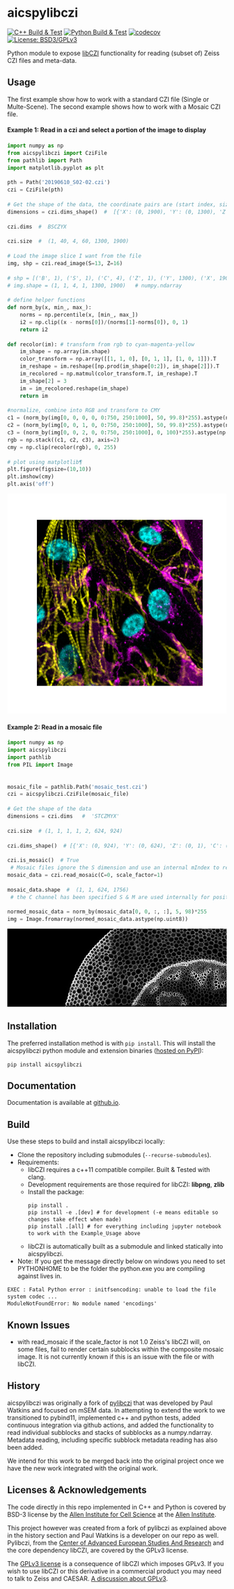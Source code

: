 # aicspylibczi
[![C++ Build & Test](https://github.com/AllenCellModeling/aicspylibczi/workflows/C%2B%2B%20Master%20Build/badge.svg)](https://github.com/AllenCellModeling/aicspylibczi/actions)
[![Python Build & Test](https://github.com/AllenCellModeling/aicspylibczi/workflows/Python%20Master%20Build/badge.svg)](https://github.com/AllenCellModeling/aicspylibczi/actions)
[![codecov](https://codecov.io/gh/AllenCellModeling/aicspylibczi/branch/master/graph/badge.svg)](https://codecov.io/gh/AllenCellModeling/aicspylibczi)
[![License: BSD3/GPLv3](https://img.shields.io/badge/License-BSD3/GPLv3-blue.svg)](https://github.com/AllenCellModeling/aicspylibczi/blob/master/LICENSE)

Python module to expose [libCZI](https://github.com/zeiss-microscopy/libCZI) functionality for reading (subset of) Zeiss CZI files and meta-data.

## Usage

The first example show how to work with a standard CZI file (Single or Multe-Scene). The second example shows how to work with a Mosaic CZI file.

#### Example 1:  Read in a czi and select a portion of the image to display
```python
import numpy as np
from aicspylibczi import CziFile
from pathlib import Path
import matplotlib.pyplot as plt

pth = Path('20190610_S02-02.czi')
czi = CziFile(pth)

# Get the shape of the data, the coordinate pairs are (start index, size)
dimensions = czi.dims_shape()  #  [{'X': (0, 1900), 'Y': (0, 1300), 'Z': (0, 60), 'C': (0, 4), 'S': (0, 40), 'B': (0, 1)}]

czi.dims  #  BSCZYX

czi.size  #  (1, 40, 4, 60, 1300, 1900)

# Load the image slice I want from the file
img, shp = czi.read_image(S=13, Z=16)

# shp = [('B', 1), ('S', 1), ('C', 4), ('Z', 1), ('Y', 1300), ('X', 1900)]  # List[(Dimension, size), ...] 
# img.shape = (1, 1, 4, 1, 1300, 1900)   # numpy.ndarray

# define helper functions
def norm_by(x, min_, max_):
    norms = np.percentile(x, [min_, max_])
    i2 = np.clip((x - norms[0])/(norms[1]-norms[0]), 0, 1)
    return i2

def recolor(im): # transform from rgb to cyan-magenta-yellow
    im_shape = np.array(im.shape)
    color_transform = np.array([[1, 1, 0], [0, 1, 1], [1, 0, 1]]).T
    im_reshape = im.reshape([np.prod(im_shape[0:2]), im_shape[2]]).T
    im_recolored = np.matmul(color_transform.T, im_reshape).T
    im_shape[2] = 3
    im = im_recolored.reshape(im_shape)
    return im

#normalize, combine into RGB and transform to CMY
c1 = (norm_by(img[0, 0, 0, 0, 0:750, 250:1000], 50, 99.8)*255).astype(np.uint8)
c2 = (norm_by(img[0, 0, 1, 0, 0:750, 250:1000], 50, 99.8)*255).astype(np.uint8)
c3 = (norm_by(img[0, 0, 2, 0, 0:750, 250:1000], 0, 100)*255).astype(np.uint8)
rgb = np.stack((c1, c2, c3), axis=2)
cmy = np.clip(recolor(rgb), 0, 255)

# plot using matplotlib¶
plt.figure(figsize=(10,10))
plt.imshow(cmy)
plt.axis('off')
```
![Cardio Image](images/cardio.png)

#### Example 2:  Read in a mosaic file 
```python
import numpy as np
import aicspylibczi
import pathlib
from PIL import Image


mosaic_file = pathlib.Path('mosaic_test.czi')
czi = aicspylibczi.CziFile(mosaic_file)

# Get the shape of the data
dimensions = czi.dims   #  'STCZMYX'

czi.size  # (1, 1, 1, 1, 2, 624, 924)

czi.dims_shape()  # [{'X': (0, 924), 'Y': (0, 624), 'Z': (0, 1), 'C': (0, 1), 'T': (0, 1), 'M': (0, 2), 'S': (0, 1)}]

czi.is_mosaic()  # True 
 # Mosaic files ignore the S dimension and use an internal mIndex to reconstruct, the scale factor allows one to generate a manageable image
mosaic_data = czi.read_mosaic(C=0, scale_factor=1) 

mosaic_data.shape  #  (1, 1, 624, 1756)
 # the C channel has been specified S & M are used internally for position so this is (T, Z, Y, X)

normed_mosaic_data = norm_by(mosaic_data[0, 0, :, :], 5, 98)*255
img = Image.fromarray(normed_mosaic_data.astype(np.uint8))
```
![Mosaic Image](images/mosaic.png)

## Installation

The preferred installation method is with `pip install`.
This will install the aicspylibczi python module and extension binaries ([hosted on PyPI](https://pypi.org/project/aicspylibczi/)):

`
pip install aicspylibczi
`

## Documentation

Documentation is available at 
[github.io](https://allencellmodeling.github.io/aicspylibczi).


## Build

Use these steps to build and install aicspylibczi locally:

* Clone the repository including submodules (`--recurse-submodules`).
* Requirements:
  * libCZI requires a c++11 compatible compiler. Built & Tested with clang.
  * Development requirements are those required for libCZI: **libpng**, **zlib**
  * Install the package:
    ```
    pip install .
    pip install -e .[dev] # for development (-e means editable so changes take effect when made)
    pip install .[all] # for everything including jupyter notebook to work with the Example_Usage above
    ```
  * libCZI is automatically built as a submodule and linked statically into aicspylibczi.
* Note: If you get the message directly below on windows you need to set PYTHONHOME to be the folder the python.exe you are compiling against lives in.
 ```
EXEC : Fatal Python error : initfsencoding: unable to load the file system codec ... 
ModuleNotFoundError: No module named 'encodings'
``` 

## Known Issues

* with read_mosaic if the scale_factor is not 1.0 Zeiss's libCZI will, on some files, fail to render certain subblocks 
within the composite mosaic image. It is not currently known if this is an issue with the file or with libCZI.

## History

aicspylibczi was originally a fork of [pylibczi](https:://github.com/elhuhdron/pylibczi) that was developed by 
Paul Watkins and focused on mSEM data. In attempting to extend the work to we transitioned 
to pybind11, implemented c++ and python tests, added continuous integration via github actions, 
and added the functionality to read individual subblocks and stacks of subblocks as a numpy.ndarray. 
Metadata reading, including specific subblock metadata reading has also been added.  

We intend for this work to be merged back into the original project once we have the new work integrated with
the original work.


## Licenses & Acknowledgements

The code directly in this repo implemented in C++ and Python is covered by BSD-3 license by the [Allen Institute for 
Cell Science](https://www.allencell.org/what-we-do.html) at the [Allen Institute](https://alleninstitute.org/). 

This project however was created from a fork of pylibczi as explained above in the history section and Paul Watkins 
is a developer on our repo as well. Pylibczi, from 
the [Center of Advanced European Studies And Research](https://www.caesar.de/en/about-caesar/) 
and the core dependency libCZI, are covered by the GPLv3 license. 

The [GPLv3 license](https://www.gnu.org/licenses/gpl-3.0.en.html) is a consequence of libCZI which imposes GPLv3. If 
you wish to use libCZI or this derivative in a commercial product you may need to talk to 
Zeiss and CAESAR. [A discussion about GPLv3](https://choosealicense.com/licenses/gpl-3.0/). 





